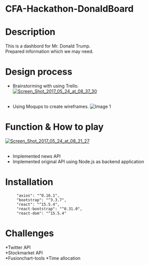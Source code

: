 # CFA-Hackathon-DonaldBoard  


# Description  
  This is a dashbord for Mr. Donald Trump.  
  Prepared information which we may need.  

# Design process  
  * Brainstorming with using Trello.     
  <a href="https://ibb.co/dqODfv"><img src="https://preview.ibb.co/ijboDF/Screen_Shot_2017_05_24_at_08_37_30.png" alt="Screen_Shot_2017_05_24_at_08_37_30" border="0"></a><br /><a target='_blank' href='https://imgbb.com/'></a><br />

  * Using Moqups to create wireframes.
  ![Image 1](http://res.cloudinary.com/stefank9/image/upload/v1495579330/Screen_Shot_2017-05-24_at_8.40.40_am_xfllfx.png)

# Function & How to play  
  <a href="https://ibb.co/exow0v"><img src="https://preview.ibb.co/hQ8w0v/Screen_Shot_2017_05_24_at_08_21_27.png" alt="Screen_Shot_2017_05_24_at_08_21_27" border="0"></a><br /><a target='_blank' href='https://imgbb.com/'></a><br />  

   * Implemented news API  
   * Implemented original API using Node.js as backend application

# Installation  
````
     "axios": "^0.16.1",
     "bootstrap": "^3.3.7",
     "react": "^15.5.4",
     "react-bootstrap": "^0.31.0",
     "react-dom": "^15.5.4"  
````

# Challenges  
  *Twitter API  
  *Stockmarket API  
  *Fusionchart-tools
  *Time allocation  
